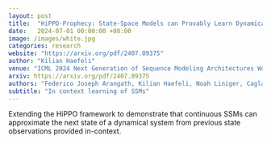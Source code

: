 ```yaml
---
layout: post
title:  "HiPPO-Prophecy: State-Space Models can Provably Learn Dynamical Systems in Context"
date:   2024-07-01 00:00:00 +00:00
image: /images/white.jpg
categories: research
website: "https://arxiv.org/pdf/2407.09375"
author: "Kilian Haefeli"
venue: "ICML 2024 Next Generation of Sequence Modeling Architectures Workshop"
arxiv: https://arxiv.org/pdf/2407.09375
authors: "Federico Joseph Arangath, Kilian Haefeli, Noah Liniger, Caglar Gulcehre"
subtitle: "In context learning of SSMs"
---
```

Extending the HiPPO framework to demonstrate that continuous SSMs can approximate the next state of a dynamical system from previous state observations provided in-context.
